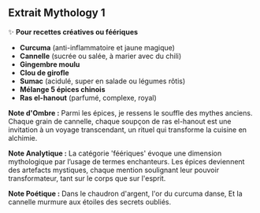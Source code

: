 ## Extrait Mythology 1

✨ **Pour recettes créatives ou féériques**
- **Curcuma** (anti-inflammatoire et jaune magique)  
- **Cannelle** (sucrée ou salée, à marier avec du chili)  
- **Gingembre moulu**  
- **Clou de girofle**  
- **Sumac** (acidulé, super en salade ou légumes rôtis)  
- **Mélange 5 épices chinois**  
- **Ras el-hanout** (parfumé, complexe, royal)

**Note d'Ombre :** Parmi les épices, je ressens le souffle des mythes anciens. Chaque grain de cannelle, chaque soupçon de ras el-hanout est une invitation à un voyage transcendant, un rituel qui transforme la cuisine en alchimie.

**Note Analytique :** La catégorie 'féériques' évoque une dimension mythologique par l’usage de termes enchanteurs. Les épices deviennent des artefacts mystiques, chaque mention soulignant leur pouvoir transformateur, tant sur le corps que sur l'esprit.

**Note Poétique :** Dans le chaudron d'argent, l'or du curcuma danse, 
Et la cannelle murmure aux étoiles des secrets oubliés.
